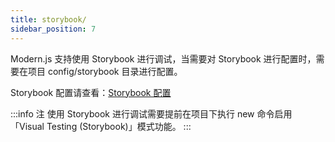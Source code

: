 ```yaml
---
title: storybook/
sidebar_position: 7
---
```


Modern.js 支持使用 Storybook 进行调试，当需要对 Storybook 进行配置时，需要在项目 config/storybook 目录进行配置。

Storybook 配置请查看：[Storybook 配置](https://storybook.js.org/docs/react/configure/overview)

:::info 注
使用 Storybook 进行调试需要提前在项目下执行 new 命令启用「Visual Testing (Storybook)」模式功能。
:::
